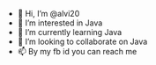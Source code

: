- 👋 Hi, I’m @alvi20
- 👀 I’m interested in Java
- 🌱 I’m currently learning Java
- 💞️ I’m looking to collaborate on Java
- 📫 By my fb id you can reach me

<!---
alvi20/alvi20 is a ✨ special ✨ repository because its `README.md` (this file) appears on your GitHub profile.
You can click the Preview link to take a look at your changes.
--->
